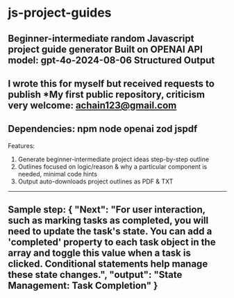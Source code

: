 # js-project-guides
Beginner-intermediate random Javascript project guide generator
Built on OPENAI API model: gpt-4o-2024-08-06
Structured Output
---
I wrote this for myself but received requests to publish
*My first public repository, criticism very welcome: achain123@gmail.com
---
Dependencies:
npm node openai zod jspdf
---
Features:
1. Generate beginner-intermediate project ideas step-by-step outline
2. Outlines focused on logic/reason & why a particular component is needed, minimal code hints
3. Output auto-downloads project outlines as PDF & TXT
---
Sample step: {
      "Next": "For user interaction, such as marking tasks as
completed, you will need to update the task's state. You can add a
'completed' property to each task object in the array and toggle this
value when a task is clicked. Conditional statements help manage these
state changes.",
      "output": "State Management: Task Completion"
    }
---

   
